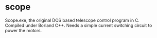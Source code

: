 scope
=====

Scope.exe, the original DOS based telescope control program in C. Compiled under Borland C++. Needs a simple current switching circuit to power the motors.

